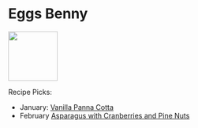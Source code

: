 # Eggs Benny

<img src="http://api.adorable.io/avatars/100/englishmuffin%40flavor.magazine" height="100" width="100" />

Recipe Picks:

- January: [Vanilla Panna Cotta](../recipe/jan/vanilla-panna-cotta.md)
- February [Asparagus with Cranberries and Pine Nuts](../recipe/feb/Asparagus-with-Cranberries-and-Pine-Nuts)
